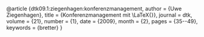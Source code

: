@article {dtk09.1:ziegenhagen:konferenzmanagement,
  author        = {Uwe Ziegenhagen},
  title         = {Konferenzmanagement mit \LaTeX{}},
  journal       = dtk,
  volume        = {21},
  number        = {1},
  date          = {2009},
  month         = {2},
  pages         = {35--49},
  keywords      = {bretter}
}